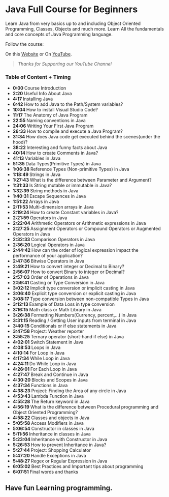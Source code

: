 # Java Full Course for Beginners

Learn Java from very basics up to and including Object Oriented Programming, Classes, Objects and much more. Learn All the fundamentals and core concepts of Java Programming language.

Follow the course:

On this [Website](https://coding-aqyanoos.github.io/Java-Full-Course-for-Beginners/) or On [YouTube](https://youtu.be/IlNLmM-_ktY).


> _Thanks for Supporting our YouTube Channel_

### Table of Content + Timing


<ul>
    <li><strong>0:00 </strong> Course Introduction</li>
    <li><strong>2:20 </strong> Useful Info About Java</li>
    <li><strong>4:17 </strong> Installing Java</li>
    <li><strong>6:42 </strong> How to add Java to the Path/System variables?</li>
    <li><strong>10:04 </strong> How to install Visual Studio Code?</li>
    <li><strong>11:17 </strong> The Anatomy of Java Program</li>
    <li><strong>22:55 </strong> Naming conventions in Java</li>
    <li><strong>24:06 </strong> Writing Your First Java Program</li>
    <li><strong>26:33 </strong> How to compile and execute a Java Program?</li>
    <li><strong>31:34 </strong> How does Java code get executed behind the scenes(under the hood)?</li>
    <li><strong>38:22 </strong> Interesting and funny facts about Java</li>
    <li><strong>40:14 </strong> How to create Comments in Java?</li>
    <li><strong>41:13 </strong> Variables in Java</li>
    <li><strong>51:35 </strong> Data Types(Primitive Types) in Java</li>
    <li><strong>1:06:38 </strong> Reference Types (Non-primitive Types) in Java</li>
    <li><strong>1:18:49 </strong> Strings in Java</li>
    <li><strong>1:27:43 </strong> What is the difference between Parameter and Argument?</li>
    <li><strong>1:31:33 </strong> Is String mutable or immutable in Java?</li>
    <li><strong>1:32:39 </strong> String methods in Java</li>
    <li><strong>1:40:31 </strong> Escape Sequences in Java</li>
    <li><strong>1:51:22 </strong> Arrays in Java</li>
    <li><strong>2:11:53 </strong> Multi-dimension arrays in Java</li>
    <li><strong>2:19:24 </strong> How to create Constant variables in Java?</li>
    <li><strong>2:21:59 </strong> Operators in Java</li>
    <li><strong>2:22:04 </strong> Arithmetic Operators or Arithmetic expressions in Java</li>
    <li><strong>2:27:25 </strong> Assignment Operators or Compound Operators or Augmented Operators in Java
    </li>
    <li><strong>2:32:33 </strong> Comparison Operators in Java</li>
    <li><strong>2:36:20 </strong> Logical Operators in Java</li>
    <li><strong>2:44:42 </strong> How can the order of logical expression impact the performance of your
        application?</li>
    <li><strong>2:47:36 </strong> Bitwise Operators in Java</li>
    <li><strong>2:49:21 </strong> How to convert integer or Decimal to Binary?</li>
    <li><strong>2:56:07 </strong> How to convert Binary to integer or Decimal?</li>
    <li><strong>2:57:03 </strong> Order of Operations in Java</li>
    <li><strong>2:59:41 </strong> Casting or Type Conversion in Java</li>
    <li><strong>3:02:12 </strong> Implicit type conversion or implicit casting in Java</li>
    <li><strong>3:06:40 </strong> Explicit type conversion or explicit casting in Java</li>
    <li><strong>3:08:17 </strong> Type conversion between non-compatible Types in Java</li>
    <li><strong>3:12:13 </strong> Example of Data Loss in type conversion</li>
    <li><strong>3:16:15 </strong> Math class or Math Library in Java</li>
    <li><strong>3:26:38 </strong> Formatting Numbers(Currency, percent,...) in Java</li>
    <li><strong>3:31:15 </strong> Reading / Getting User inputs from terminal in Java</li>
    <li><strong>3:40:15 </strong> Conditionals or if else statements in Java</li>
    <li><strong>3:47:58 </strong> Project: Weather reporter</li>
    <li><strong>3:55:25 </strong> Ternary operator (short-hand if else) in Java</li>
    <li><strong>4:02:01 </strong> Switch Statement in Java</li>
    <li><strong>4:08:53 </strong> Loops in Java</li>
    <li><strong>4:10:14 </strong> For Loop in Java</li>
    <li><strong>4:17:34 </strong> While Loop in Java</li>
    <li><strong>4:24:11 </strong> Do While Loop in Java</li>
    <li><strong>4:26:01 </strong> For Each Loop in Java</li>
    <li><strong>4:27:47 </strong> Break and Continue in Java</li>
    <li><strong>4:30:20 </strong> Blocks and Scopes in Java</li>
    <li><strong>4:37:34 </strong> Functions in Java</li>
    <li><strong>4:38:23 </strong> Project: Finding the Area of any circle in Java</li>
    <li><strong>4:53:43 </strong> Lambda Function in Java</li>
    <li><strong>4:55:28 </strong> The Return keyword in Java</li>
    <li><strong>4:56:19 </strong> What is the difference between Procedural programming and Object Oriented
        Programming?</li>
    <li><strong>4:58:22 </strong> Classes and objects in Java</li>
    <li><strong>5:05:58 </strong> Access Modifiers in Java</li>
    <li><strong>5:06:54 </strong> Constructor in classes in Java</li>
    <li><strong>5:11:56 </strong> Inheritance in classes in Java</li>
    <li><strong>5:23:04 </strong> Inheritance with Constructor in Java</li>
    <li><strong>5:26:53 </strong> How to prevent Inheritance in Java?</li>
    <li><strong>5:27:44 </strong> Project: Shopping Calculator</li>
    <li><strong>5:47:20 </strong> Handle Exceptions in Java</li>
    <li><strong>5:48:27 </strong> Regex or Regular Expression in Java</li>
    <li><strong>6:05:02 </strong> Best Practices and Important tips about programming</li>
    <li><strong>6:07:51 </strong> Final words and thanks</li>
</ul>

## Have fun Learning programming.
